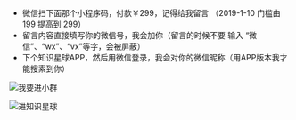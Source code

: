 - 微信扫下面那个小程序码，付款￥299，记得给我留言 （2019-1-10 门槛由 199 提高到 299）
- 留言内容直接填写你的微信号，我会加你（留言的时候不要 输入 “微信”、“wx”、“vx”等字，会被屏蔽）
- 下个知识星球APP，然后用微信登录，我会对你的微信昵称（用APP版本我才能搜索到你）

![我要进小群](https://github.com/ssrpanel/ssrpanel/blob/master/public/assets/images/donate.jpg?raw=true)

![进知识星球](https://github.com/ssrpanel/SSRPanel/blob/master/public/assets/images/star.jpg?raw=true)